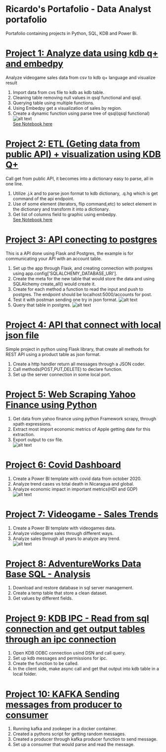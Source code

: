 # Ricardo's Portafolio - Data Analyst portafolio

Portafolio containing projects in Python, SQL, KDB and Power Bi.

# [Project 1: Analyze data using kdb q+ and embedpy](https://github.com/MrRicardoAcuna7/KDBQ_analyze_videgames_sales_data)
Analyze videogame sales data from csv to kdb q+ language and visualize result

1. Import data from cvs file to kdb as kdb table.
2. Cleaning table removing null values in qsql functional and qsql.
2. Querying table using multiple functions.
3. Using Embedpy get a visualization of sales by region.
4. Create a dynamic function using parse tree of qsql(qsql functional)
![alt text](videgame_sales.PNG)  
[See Notebook here](https://github.com/MrRicardoAcuna7/KDBQ_analyze_videgames_sales_data/blob/main/analyze_vgsales.ipynb)

# [Project 2: ETL (Geting data from public API) + visualization using KDB Q+](https://github.com/MrRicardoAcuna7/ETL_CryptoCoins)
Call get from public API, it becomes into a dictionary easy to parse, all in one line.  

1. Utilize .j.k and to parse json format to kdb dictionary, .q.hg which is get command of the api endpoint.  
2. Use of some element (iterators, flip command,etc) to select element in the dictionary and transform it into a dictionary.  
3. Get list of columns field to graphic using embedpy.  
[See Notebook here](https://github.com/MrRicardoAcuna7/ETL_CryptoCoins/blob/main/CryptoCurrencies_ETL_Analysis.ipynb)

# [Project 3: API conecting to postgres](https://github.com/MrRicardoAcuna7/API_Postgres_Flask)
This is a API done using Flask and Postgres, the example is for communicating your API with an account table.

1. Set up the app through Flask, and creating connection with postgres using app.config['SQLALCHEMY_DATABASE_URI'].
2. Create the meta for the new table that would store the data and using SQLAlchemy create_all() would create it.
3. Create for each method a function to read the input and push to postgres. The endpoint should be localhost:5000/accounts for post.
4. Test it with postman sending one try in json format.
![alt text](https://github.com/MrRicardoAcuna7/API_Postgres_Flask/blob/main/postman_snapshot.PNG)
6. Query that table in postgres.
![alt text](https://github.com/MrRicardoAcuna7/API_Postgres_Flask/blob/main/postgres_snapshot.PNG) 

# [Project 4: API that connect with local json file](https://github.com/MrRicardoAcuna7/local_API_server)
Simple project in python using Flask library, that create all methods for REST API using a product table as json format.  

1. Create a http handler return all messages through a JSON coder.  
2. Call methods(POST,PUT,DELETE) to declare function.  
3. Set up the server connection in some local port.  

# [Project 5: Web Scraping Yahoo Finance using Python](https://github.com/MrRicardoAcuna7/WebScraping_Finance_Apple)
1. Get data from yahoo finance using python Framework scrapy, through xpath expressions.  
2. Extract most import economic metrics of Apple getting date for this extraction.  
3. Export output to csv file.  
![alt text](Yahoo_Apple.jpg)  

# [Project 6: Covid Dashboard](https://github.com/MrRicardoAcuna7/PowerBIProjects)
1. Create a Power BI template with covid data from october 2020.  
2. Analyze trend cases vs total death in Nicaragua and global.  
3. Analyze economic impact in important metrics(HDI and GDP)  
![alt text](Covid.PNG)

# [Project 7: Videogame - Sales Trends](https://github.com/MrRicardoAcuna7/PowerBIProjects)
1. Create a Power BI template with videogames data.  
2. Analyze videogame sales through different ways.  
3. Analyze sales through all years to analyze any trend.  
![alt text](Videogame.PNG)  

# [Project 8: AdventureWorks Data Base SQL - Analysis](https://github.com/MrRicardoAcuna7/AdventureWorks2019DB_SQL_Analysis)
1. Download and restore database in sql server management.  
2. Create a temp table that store a clean dataset.  
3. Get values by different fields.  

# [Project 9: KDB IPC - Read from sql connection and get output tables through an ipc connection](https://github.com/MrRicardoAcuna7/KDB-QIPC)
1. Open KDB ODBC connection usind DSN and call query.  
2. Set up kdb messages and permissions for ipc.  
3. Create the function to be called.
4. In the client side, make async call and get that output into kdb table in a local folder.  

# [Project 10: KAFKA Sending messages from producer to consumer](https://github.com/MrRicardoAcuna7/Kafka_Python_Code)
1. Running kafka and zookeper in a docker container.  
2. Created a pythons script for getting random messages.  
3. Created a producer through kafka producer function to send message.
4. Set up a consumer that would parse and read the message.  

